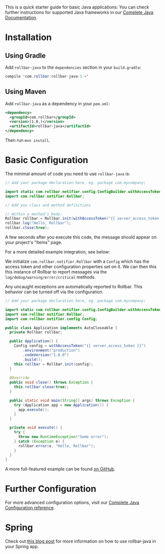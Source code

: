 This is a quick starter guide for basic Java applications: You can check further instructions for supported Java frameworks in our <a href="https://docs.rollbar.com/docs/java#usage" target="_blank" rel="noopener">Complete Java Documentation</a>.

# Installation

## Using Gradle

Add `rollbar-java` to the `dependencies` section in your `build.gradle`:

``` java
compile 'com.rollbar:rollbar-java:1.+'
```

## Using Maven

Add `rollbar-java` as a dependency in your `pom.xml`:

```xml
<dependency>
  <groupId>com.rollbar</groupId>
  <version>[1.0,)</version>
  <artifactId>rollbar-java</artifactId>
</dependency>
```

Then run `mvn install`.

# Basic Configuration

The minimal amount of code you need to use `rollbar-java` is:

```java
// Add your package declaration here, eg. package com.mycompany;

import static com.rollbar.notifier.config.ConfigBuilder.withAccessToken;
import com.rollbar.notifier.Rollbar;

// Add you class and method definitions

// Within a method's body:
Rollbar rollbar = Rollbar.init(withAccessToken("{{ server_access_token }}").build());
rollbar.log("Hello, Rollbar");
rollbar.close(true);
```

A few seconds after you execute this code, the message should appear on your project's "Items" page.

For a more detailed example integration, see below:

We initialize `com.rollbar.notifier.Rollbar` with a `Config` which has the access token and other configuration properties set on it.
We can then this this instance of Rollbar to report messages via the `log/debug/warning/error/critical` methods.

Any uncaught exceptions are automatically reported to Rollbar. This behavior can be turned off via the configuration.

```java
// Add your package declaration here, eg. package com.mycompany;

import static com.rollbar.notifier.config.ConfigBuilder.withAccessToken;
import com.rollbar.notifier.Rollbar;
import com.rollbar.notifier.config.Config;

public class Application implements AutoCloseable {
  private Rollbar rollbar;

  public Application() {
    Config config = withAccessToken("{{ server_access_token }}")
        .environment("production")
        .codeVersion("1.0.0")
        .build();
    this.rollbar = Rollbar.init(config);
  }
  
  @Override
  public void close() throws Exception {
    this.rollbar.close(true);
  }

  public static void main(String[] args) throws Exception {
    try (Application app = new Application()) {
      app.execute();
    }
  }

  private void execute() {
    try {
      throw new RuntimeException("Some error");
    } catch (Exception e) {
      rollbar.error(e, "Hello, Rollbar");
    }
  }
}
```

A more full-featured example can be found <a href="https://github.com/rollbar/rollbar-java/tree/master/examples/rollbar-java" target="_blank" rel="noopener">on GitHub</a>.


# Further Configuration

For more advanced configuration options, visit our <a href="https://javadoc.io/doc/com.rollbar/rollbar-java/latest/com/rollbar/notifier/config/Config.html" target="_blank" rel="noopener">Complete Java Configuration reference</a>.

# Spring

Check out [this blog post](https://rollbar.com/blog/spring-mvc-exception-handling/) for more information on how to use rollbar-java in your Spring app.
